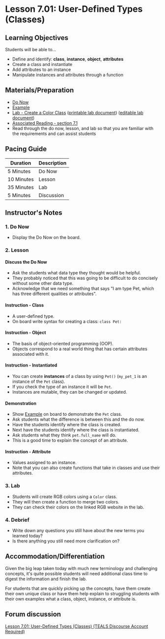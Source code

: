 # Lesson 7.01: User-Defined Types (Classes)

## Learning Objectives

Students will be able to...

* Define and identify: **class**, **instance**, **object**, **attributes**
* Create a class and instantiate
* Add attributes to an instance
* Manipulate instances and attributes through a function

## Materials/Preparation

* [Do Now][]
* [Example][]
* [Lab - Create a Color Class][] ([printable lab document][]) ([editable lab document][])
* [Associated Reading - section 7.1](https://tealsk12.gitbook.io/intro-cs-2/readings#7-1)
* Read through the do now, lesson, and lab so that you are familiar with the requirements and can assist students

## Pacing Guide

| **Duration**   | **Description** |
| ---------- | ----------- |
| 5 Minutes  | Do Now      |
| 10 Minutes | Lesson      |
| 35 Minutes | Lab         |
| 5 Minutes | Discussion  |

## Instructor's Notes

### 1. Do Now

* Display the Do Now on the board.

### 2. Lesson

#### Discuss the Do Now

* Ask the students what data type they thought would be helpful.
* They probably noticed that this was going to be difficult to do concisely without some other data type.
* Acknowledge that we need something that says "I am type Pet, which has three different qualities or attributes".

#### Instruction - Class

* A user-defined type.
* On board write syntax for creating a class: `class Pet:`

#### Instruction - Object

* The basis of object-oriented programming (OOP).
* Objects correspond to a real world thing that has certain attributes associated with it.

#### Instruction - Instantiated

* You can create **instances** of a class by using `Pet()` (`my_pet_1` is an instance of the `Pet` class).
* If you check the type of an instance it will be `Pet`.
* Instances are mutable, they can be changed or updated.

#### Demonstration

* Show [Example] on board to demonstrate the `Pet` class.
* Ask students what the difference is between this and the do now.
* Have the students identify where the class is created.
* Next have the students identify where the class is instantiated.
* Ask students what they think `pet.full_name` will do.
* This is a good time to explain the concept of an attribute.

#### Instruction - Attribute

* Values assigned to an instance.
* Note that you can also create functions that take in classes and use their attributes.

### 3. Lab

* Students will create RGB colors using a `Color` class.
* They will then create a function to merge two colors.  
* They can check their colors on the linked RGB website in the lab.

### 4. Debrief

* Write down any questions you still have about the new terms you learned today?
* Is there anything you still need more clarification on?

## Accommodation/Differentiation

Given the big leap taken today with much new terminology and challenging concepts, it's quite possible students will need additional class time to digest the information and finish the lab.

For students that are quickly picking up the concepts, have them create their own unique class or have them help explain to struggling students with their own examples what a class, object, instance, or attribute is.

## Forum discussion

[Lesson 7.01: User-Defined Types (Classes) (TEALS Discourse Account Required)](https://forums.tealsk12.org/c/2nd-semester-unit-7-classes/lesson-7-01-user-defined-types-classes)

[Do Now]:do_now.md
[Lab - Create a Color Class]:lab.md
[Example]:example.md
[printable lab document]: https://github.com/TEALSK12/2nd-semester-introduction-to-computer-science/raw/master/units/7_unit/01_lesson/lab.pdf
[editable lab document]: https://github.com/TEALSK12/2nd-semester-introduction-to-computer-science/raw/master/units/7_unit/01_lesson/lab.docx
